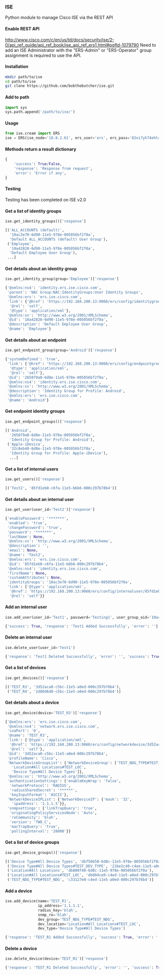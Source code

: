 ### ISE
Python module to manage Cisco ISE via the REST API

#### Enable REST API
http://www.cisco.com/c/en/us/td/docs/security/ise/2-0/api_ref_guide/api_ref_book/ise_api_ref_ers1.html#pgfId-1079790
Need to add an ISE Administrator with the "ERS-Admin" or "ERS-Operator" group assignment is required to use the API.

#### Installation
```bash
mkdir path/to/ise
cd path/to/ise
git clone https://github.com/bobthebutcher/ise.git
```

#### Add to path
```python
import sys
sys.path.append('/path/to/ise/')
```

#### Usage
```python
from ise.cream import ERS
ise = ERS(ise_node='10.8.2.61', ers_user='ers', ers_pass='82oi7yh74ehtaqfeA', verify=False, disable_warnings=True)
```

#### Methods return a result dictionary
```python
{
    'success': True/False,
    'response': 'Response from request',
    'error': 'Error if any',
}
```

#### Testing
Testing has been completed on ISE v2.0

#### Get a list of identity groups
```python
ise.get_identity_groups()['response']

[('ALL_ACCOUNTS (default)',
  '10ac3e70-6d90-11e5-978e-005056bf2f0a',
  'Default ALL_ACCOUNTS (default) User Group'),
 ('Employee',
  '10a42820-6d90-11e5-978e-005056bf2f0a',
  'Default Employee User Group'),
 ...]
```

#### Get details about an identity group
```python
ise.get_identity_group(group='Employee')['response']

{'@xmlns:ns4': 'identity.ers.ise.cisco.com',
 'parent': 'NAC Group:NAC:IdentityGroups:User Identity Groups',
 '@xmlns:ers': 'ers.ise.cisco.com',
 'link': {'@href': 'https://192.168.200.13:9060/ers/config/identitygroup/10a42820-6d90-11e5-978e-005056bf2f0a',
  '@rel': 'self',
  '@type': 'application/xml'},
 '@xmlns:xs': 'http://www.w3.org/2001/XMLSchema',
 '@id': '10a42820-6d90-11e5-978e-005056bf2f0a',
 '@description': 'Default Employee User Group',
 '@name': 'Employee'}
```

#### Get details about an endpoint
```python
ise.get_endpoint_group(group='Android')['response']

{'systemDefined': 'true',
 'link': {'@href': 'https://192.168.200.13:9060/ers/config/endpointgroup/265079a0-6d8e-11e5-978e-005056bf2f0a',
  '@type': 'application/xml',
  '@rel': 'self'},
 '@id': '265079a0-6d8e-11e5-978e-005056bf2f0a',
 '@xmlns:ns4': 'identity.ers.ise.cisco.com',
 '@xmlns:xs': 'http://www.w3.org/2001/XMLSchema',
 '@description': 'Identity Group for Profile: Android',
 '@xmlns:ers': 'ers.ise.cisco.com',
 '@name': 'Android'}
```

#### Get endpoint identity groups
```python
ise.get_endpoint_groups()['response']

[('Android',
  '265079a0-6d8e-11e5-978e-005056bf2f0a',
  'Identity Group for Profile: Android'),
 ('Apple-iDevice',
  '32c8eb40-6d8e-11e5-978e-005056bf2f0a',
  'Identity Group for Profile: Apple-iDevice'),
  ...]
```

#### Get a list of internal users
```python
ise.get_users()['response']

[('Test2', '85fd1eb0-c6fa-11e5-b6b6-000c297b78b4')]
```

#### Get details about an internal user
```python
ise.get_user(user_id='Test2')['response']

{'enablePassword': '*******',
 'enabled': 'true',
 'changePassword': 'true',
 'password': '*******',
 'lastName': None,
 '@xmlns:xs': 'http://www.w3.org/2001/XMLSchema',
 '@description': '',
 'email': None,
 '@name': 'Test2',
 '@xmlns:ers': 'ers.ise.cisco.com',
 '@id': '85fd1eb0-c6fa-11e5-b6b6-000c297b78b4',
 '@xmlns:ns4': 'identity.ers.ise.cisco.com',
 'firstName': None,
 'customAttributes': None,
 'identityGroups': '10ac3e70-6d90-11e5-978e-005056bf2f0a',
 'link': {'@type': 'application/xml',
  '@href': 'https://192.168.200.13:9060/ers/config/internaluser/85fd1eb0-c6fa-11e5-b6b6-000c297b78b4',
  '@rel': 'self'}}
```

#### Add an internal user
```python
ise.add_user(user_id='Test1', password='Testing1', user_group_oid='10ac3e70-6d90-11e5-978e-005056bf2f0a')

{'success': True, 'response': 'Test1 Added Successfully', 'error': ''}
```

#### Delete an internal user
```python
ise.delete_user(user_id='Test1')

{'response': 'Test1 Deleted Successfully', 'error': '', 'success': True}
```

#### Get a list of devices
```python
ise.get_devices()['response']

[('TEST_R3', '3d52aca0-c5bc-11e5-a0ed-000c297b78b4'),
 ('TEST_R4', '2d80d6d0-c5bc-11e5-a0ed-000c297b78b4')]
```

#### Get details about a device
```python
ise.get_device(device='TEST_R3')['response']

{'@xmlns:ers': 'ers.ise.cisco.com',
 '@xmlns:ns4': 'network.ers.ise.cisco.com',
 'coaPort': '0',
 '@name': 'TEST_R3',
 'link': {'@type': 'application/xml',
  '@href': 'https://192.168.200.13:9060/ers/config/networkdevice/3d52aca0-c5bc-11e5-a0ed-000c297b78b4',
  '@rel': 'self'},
 '@id': '3d52aca0-c5bc-11e5-a0ed-000c297b78b4',
 'profileName': 'Cisco',
 'NetworkDeviceGroupList': {'NetworkDeviceGroup': ['TEST_NDG_TYPE#TEST_NDG',
   'Location#All Locations#TEST_LOC',
   'Device Type#All Device Types']},
 '@xmlns:xs': 'http://www.w3.org/2001/XMLSchema',
 'authenticationSettings': {'enableKeyWrap': 'false',
  'networkProtocol': 'RADIUS',
  'radiusSharedSecret': '******',
  'keyInputFormat': 'ASCII'},
 'NetworkDeviceIPList': {'NetworkDeviceIP': {'mask': '32',
   'ipaddress': '1.1.1.5'}},
 'snmpsettings': {'linkTrapQuery': 'true',
  'originatingPolicyServicesNode': 'Auto',
  'roCommunity': 'blah',
  'version': 'TWO_C',
  'macTrapQuery': 'true',
  'pollingInterval': '28800'}}
```

#### Get a list of device groups
```python
ise.get_device_groups()['response']

[('Device Type#All Device Types', 'dbf56650-6d8c-11e5-978e-005056bf2f0a'),
 ('Device Type#All Device Types#TEST_DEV_TYPE', '21be2c40-c4ee-11e5-a0ed-000c297b78b4'),
 ('Location#All Locations', 'db800f40-6d8c-11e5-978e-005056bf2f0a'),
 ('Location#All Locations#TEST_LOC', 'db804ce0-c4ed-11e5-a0ed-000c297b78b4'),
 ('TEST_NDG_TYPE#TEST_NDG', 'c33127e0-c4ed-11e5-a0ed-000c297b78b4')]
```

#### Add a device
```python
ise.add_device(name='TEST_R1',
               ip_address='1.1.1.1',
               radius_key='blah',
               snmp_ro='blah',
               dev_group='TEST_NDG_TYPE#TEST_NDG',
               dev_location='Location#All Locations#TEST_LOC',
               dev_type='Device Type#All Device Types')

{'response': 'TEST_R1 Added Successfully', 'success': True, 'error': ''}
```

#### Delete a device
```python
ise.delete_device(device='TEST_R1')['response']

{'response': 'TEST_R1 Deleted Successfully', 'error': '', 'success': True}
```
